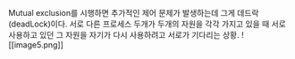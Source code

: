Mutual exclusion를 시행하면 추가적인 제어 문제가 발생하는데 그게 데드락(deadLock)이다.
서로 다른 프로세스 두개가 두개의 자원을 각각 가지고 있을 때 서로 사용하고 있던 그 자원을 자기가 다시 사용하려고 서로가 기다리는 상황.
![[image5.png]]
